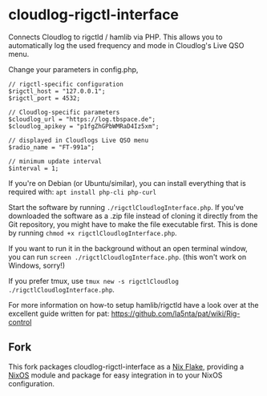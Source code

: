 # cloudlog-rigctl-interface
Connects Cloudlog to rigctld / hamlib via PHP.
This allows you to automatically log the used frequency and mode in Cloudlog's Live QSO menu. 

Change your parameters in config.php, 
```
// rigctl-specific configuration 
$rigctl_host = "127.0.0.1";
$rigctl_port = 4532;

// Cloudlog-specific parameters
$cloudlog_url = "https://log.tbspace.de";
$cloudlog_apikey = "p1fgZhGPbWMRaD4Iz5xm";

// displayed in Cloudlogs Live QSO menu
$radio_name = "FT-991a";

// minimum update interval
$interval = 1; 
``` 

If you're on Debian (or Ubuntu/similar), you can install everything that is required with: 
`apt install php-cli php-curl`

Start the software by running `./rigctlCloudlogInterface.php`.
If you've downloaded the software as a .zip file instead of cloning it directly from the Git repository, you might have to make the file executable first. This is done by running
`chmod +x rigctlCloudlogInterface.php`.

If you want to run it in the background without an open terminal window, you can run `screen ./rigctlCloudlogInterface.php`. (this won't work on Windows, sorry!) 

If you prefer tmux, use `tmux new -s rigctlCloudlog ./rigctlCloudlogInterface.php`. 

For more information on how-to setup hamlib/rigctld have a look over at the excellent guide written for pat: https://github.com/la5nta/pat/wiki/Rig-control

## Fork

This fork packages cloudlog-rigctl-interface as a [Nix
Flake](https://nixos.wiki/wiki/Flakes), providing a [NixOS](https://nixos.org)
module and package for easy integration in to your NixOS configuration.